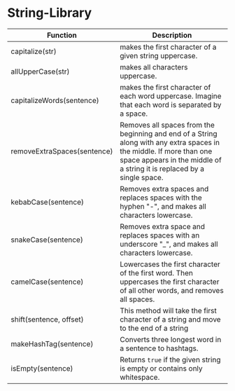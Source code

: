# String-Library

| Function                    | Description                                                                                                                                                                                     |
| --------------------------- | ----------------------------------------------------------------------------------------------------------------------------------------------------------------------------------------------- |
| capitalize(str)             | makes the first character of a given string uppercase.                                                                                                                                          |
| allUpperCase(str)           | makes all characters uppercase.                                                                                                                                                                 |
| capitalizeWords(sentence)   | makes the first character of each word uppercase. Imagine that each word is separated by a space.                                                                                               |  |
| removeExtraSpaces(sentence) | Removes all spaces from the beginning and end of a String along with any extra spaces in the middle. If more than one space appears in the middle of a string it is replaced by a single space. |
| kebabCase(sentence)         | Removes extra spaces and replaces spaces with the hyphen "-", and makes all characters lowercase.                                                                                               |
| snakeCase(sentence)         | Removes extra space and replaces spaces with an underscore "_", and makes all characters lowercase.                                                                                             |
| camelCase(sentence)         | Lowercases the first character of the first word. Then uppercases the first character of all other words, and removes all spaces.                                                               |
| shift(sentence, offset)     | This method will take the first character of a string and move to the end of a string                                                                                                           |
| makeHashTag(sentence)       | Converts three longest word in a sentence to hashtags.                                                                                                                                          |
| isEmpty(sentence)           | Returns `true` if the given string is empty or contains only whitespace.                                                                                                                        |
